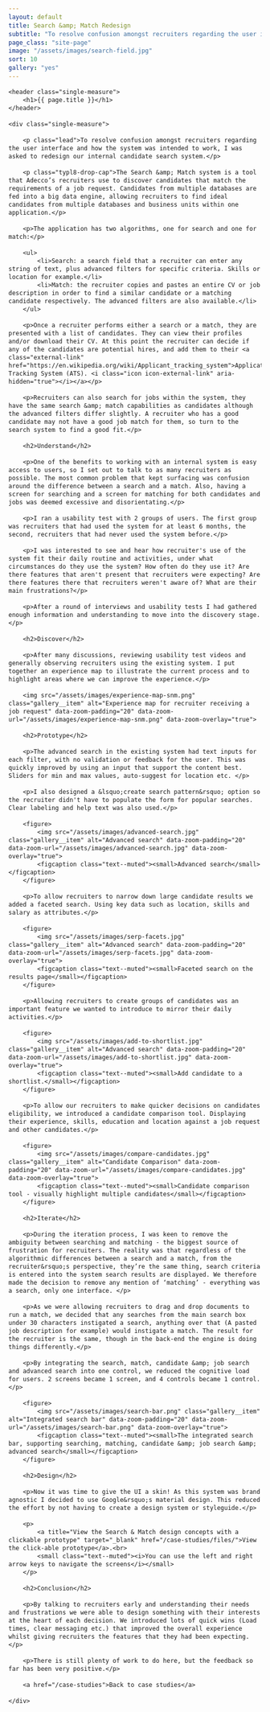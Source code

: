 ```yaml
---
layout: default
title: Search &amp; Match Redesign
subtitle: "To resolve confusion amongst recruiters regarding the user interface and how the system was intended to work, I was asked to redesign our internal candidate search system."
page_class: "site-page"
image: "/assets/images/search-field.jpg"
sort: 10
gallery: "yes"
---
```


<article class="animated fadeIn">

<div class="section typeset">

	<header class="single-measure">
		<h1>{{ page.title }}</h1>
	</header>

	<div class="single-measure">

		<p class="lead">To resolve confusion amongst recruiters regarding the user interface and how the system was intended to work, I was asked to redesign our internal candidate search system.</p>

		<p class="typl8-drop-cap">The Search &amp; Match system is a tool that Adecco’s recruiters use to discover candidates that match the requirements of a job request. Candidates from multiple databases are fed into a big data engine, allowing recruiters to find ideal candidates from multiple databases and business units within one application.</p>

		<p>The application has two algorithms, one for search and one for match:</p>

		<ul>
		    <li>Search: a search field that a recruiter can enter any string of text, plus advanced filters for specific criteria. Skills or location for example.</li>
		    <li>Match: the recruiter copies and pastes an entire CV or job description in order to find a similar candidate or a matching candidate respectively. The advanced filters are also available.</li>
		</ul>

		<p>Once a recruiter performs either a search or a match, they are presented with a list of candidates. They can view their profiles and/or download their CV. At this point the recruiter can decide if any of the candidates are potential hires, and add them to their <a class="external-link" href="https://en.wikipedia.org/wiki/Applicant_tracking_system">Application Tracking System (ATS). <i class="icon icon-external-link" aria-hidden="true"></i></a></p>

		<p>Recruiters can also search for jobs within the system, they have the same search &amp; match capabilities as candidates although the advanced filters differ slightly. A recruiter who has a good candidate may not have a good job match for them, so turn to the search system to find a good fit.</p>

		<h2>Understand</h2>

		<p>One of the benefits to working with an internal system is easy access to users, so I set out to talk to as many recruiters as possible. The most common problem that kept surfacing was confusion around the difference between a search and a match. Also, having a screen for searching and a screen for matching for both candidates and jobs was deemed excessive and disorientating.</p>

		<p>I ran a usability test with 2 groups of users. The first group was recruiters that had used the system for at least 6 months, the second, recruiters that had never used the system before.</p>

		<p>I was interested to see and hear how recruiter's use of the system fit their daily routine and activities, under what circumstances do they use the system? How often do they use it? Are there features that aren't present that recruiters were expecting? Are there features there that recruiters weren't aware of? What are their main frustrations?</p>

		<p>After a round of interviews and usability tests I had gathered enough information and understanding to move into the discovery stage.</p>

		<h2>Discover</h2>

		<p>After many discussions, reviewing usability test videos and generally observing recruiters using the existing system. I put together an experience map to illustrate the current process and to highlight areas where we can improve the experience.</p>

		<img src="/assets/images/experience-map-snm.png" class="gallery__item" alt="Experience map for recruiter receiving a job request" data-zoom-padding="20" data-zoom-url="/assets/images/experience-map-snm.png" data-zoom-overlay="true">

		<h2>Prototype</h2>

		<p>The advanced search in the existing system had text inputs for each filter, with no validation or feedback for the user. This was quickly improved by using an input that support the content best. Sliders for min and max values, auto-suggest for location etc. </p>

		<p>I also designed a &lsquo;create search pattern&rsquo; option so the recruiter didn't have to populate the form for popular searches. Clear labeling and help text was also used.</p>

		<figure>
			<img src="/assets/images/advanced-search.jpg" class="gallery__item" alt="Advanced search" data-zoom-padding="20" data-zoom-url="/assets/images/advanced-search.jpg" data-zoom-overlay="true">
			<figcaption class="text--muted"><small>Advanced search</small></figcaption>
		</figure>

		<p>To allow recruiters to narrow down large candidate results we added a faceted search. Using key data such as location, skills and salary as attributes.</p>

		<figure>
			<img src="/assets/images/serp-facets.jpg" class="gallery__item" alt="Advanced search" data-zoom-padding="20" data-zoom-url="/assets/images/serp-facets.jpg" data-zoom-overlay="true">
			<figcaption class="text--muted"><small>Faceted search on the results page</small></figcaption>
		</figure>

		<p>Allowing recruiters to create groups of candidates was an important feature we wanted to introduce to mirror their daily activities.</p>

		<figure>
			<img src="/assets/images/add-to-shortlist.jpg" class="gallery__item" alt="Advanced search" data-zoom-padding="20" data-zoom-url="/assets/images/add-to-shortlist.jpg" data-zoom-overlay="true">
			<figcaption class="text--muted"><small>Add candidate to a shortlist.</small></figcaption>
		</figure>

		<p>To allow our recruiters to make quicker decisions on candidates eligibility, we introduced a candidate comparison tool. Displaying their experience, skills, education and location against a job request and other candidates.</p>

		<figure>
			<img src="/assets/images/compare-candidates.jpg" class="gallery__item" alt="Candidate Comparison" data-zoom-padding="20" data-zoom-url="/assets/images/compare-candidates.jpg" data-zoom-overlay="true">
			<figcaption class="text--muted"><small>Candidate comparison tool - visually highlight multiple candidates</small></figcaption>
		</figure>

		<h2>Iterate</h2>

		<p>During the iteration process, I was keen to remove the ambiguity between searching and matching - the biggest source of frustration for recruiters. The reality was that regardless of the algorithmic differences between a search and a match, from the recruiter&rsquo;s perspective, they’re the same thing, search criteria is entered into the system search results are displayed. We therefore made the decision to remove any mention of ‘matching’ - everything was a search, only one interface. </p>

		<p>As we were allowing recruiters to drag and drop documents to run a match, we decided that any searches from the main search box under 30 characters instigated a search, anything over that (A pasted job description for example) would instigate a match. The result for the recruiter is the same, though in the back-end the engine is doing things differently.</p>

		<p>By integrating the search, match, candidate &amp; job search and advanced search into one control, we reduced the cognitive load for users. 2 screens became 1 screen, and 4 controls became 1 control.</p>

		<figure>
			<img src="/assets/images/search-bar.png" class="gallery__item" alt="Integrated search bar" data-zoom-padding="20" data-zoom-url="/assets/images/search-bar.png" data-zoom-overlay="true">
			<figcaption class="text--muted"><small>The integrated search bar, supporting searching, matching, candidate &amp; job search &amp; advanced search</small></figcaption>
		</figure>

		<h2>Design</h2>

		<p>Now it was time to give the UI a skin! As this system was brand agnostic I decided to use Google&rsquo;s material design. This reduced the effort by not having to create a design system or styleguide.</p>

		<p>
			<a title="View the Search & Match design concepts with a clickable prototype" target="_blank" href="/case-studies/files/">View the click-able prototype</a>.<br>
			<small class="text--muted"><i>You can use the left and right arrow keys to navigate the screens</i></small>
		</p>

		<h2>Conclusion</h2>

		<p>By talking to recruiters early and understanding their needs and frustrations we were able to design something with their interests at the heart of each decision. We introduced lots of quick wins (Load times, clear messaging etc.) that improved the overall experience whilst giving recruiters the features that they had been expecting.</p>

		<p>There is still plenty of work to do here, but the feedback so far has been very positive.</p>

		<a href="/case-studies">Back to case studies</a>

	</div>

</div>


</article>